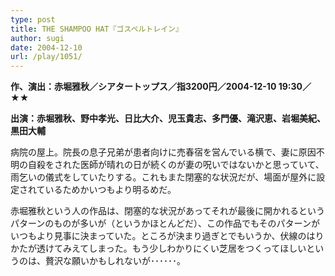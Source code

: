 ```yaml
---
type: post
title: THE SHAMPOO HAT『ゴスペルトレイン』
author: sugi
date: 2004-12-10
url: /play/1051/
---
```

**作、演出：赤堀雅秋／シアタートップス／指3200円／2004-12-10 19:30／★★**

**出演：赤堀雅秋、野中孝光、日比大介、児玉貴志、多門優、滝沢恵、岩堀美紀、黒田大輔**

病院の屋上。院長の息子兄弟が患者向けに売春宿を営んでいる横で、妻に原因不明の自殺をされた医師が晴れの日が続くのが妻の呪いではないかと思っていて、雨乞いの儀式をしていたりする。これもまた閉塞的な状況だが、場面が屋外に設定されているためかいつもより明るめだ。

赤堀雅秋という人の作品は、閉塞的な状況があってそれが最後に開かれるというパターンのものが多いが（というかほとんどだ）、この作品でもそのパターンがいつもより見事に決まっていた。ところが決まり過ぎとでもいうか、伏線のはりかたが透けてみえてしまった。もう少しわかりにくい芝居をつくってほしいというのは、贅沢な願いかもしれないが･･････。

